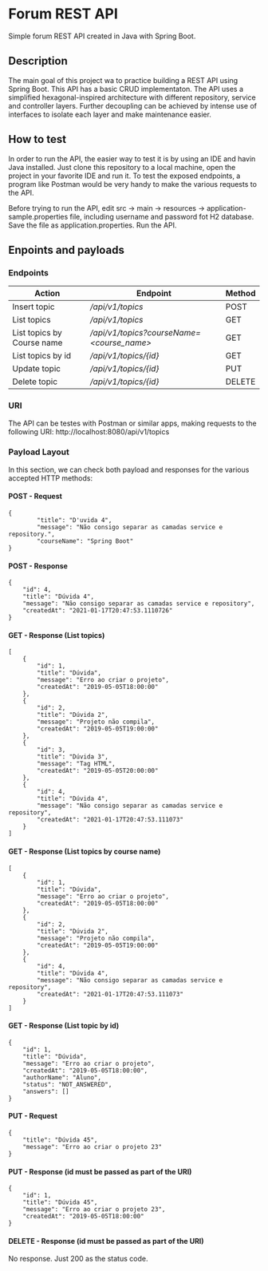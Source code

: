 # Forum REST API
Simple forum REST API created in Java with Spring Boot.

## Description
The main goal of this project wa to practice building a REST API using Spring Boot. This API has a basic CRUD implementaton. The API uses a simplified hexagonal-inspired architecture
with different repository, service and controller layers.
Further decoupling can be achieved by intense use of interfaces to isolate each layer and make maintenance easier.

## How to test
In order to run the API, the easier way to test it is by using an IDE and havin Java installed.
Just clone this repository to a local machine, open the project in your favorite IDE and run it.
To test the exposed endpoints, a program like Postman would be very handy to make the various requests to the API.

Before trying to run the API, edit src -> main -> resources -> application-sample.properties file, including username and password fot H2 database.
Save the file as application.properties.
Run the API.

## Enpoints and payloads
### Endpoints
**Action** | **Endpoint** | **Method**
---------- | ------------ | ----------
Insert topic | _/api/v1/topics_ | POST
List topics | _/api/v1/topics_ | GET
List topics by Course name | _/api/v1/topics?courseName=<course_name>_ | GET
List topics by id | _/api/v1/topics/{id}_ | GET
Update topic | _/api/v1/topics/{id}_ | PUT
Delete topic | _/api/v1/topics/{id}_ | DELETE

### URI
The API can be testes with Postman or similar apps, making requests to the following URI:
  http://localhost:8080/api/v1/topics

### Payload Layout
In this section, we can check both payload and responses for the various accepted HTTP methods:

#### POST - Request
    {
            "title": "D'uvida 4",
            "message": "Não consigo separar as camadas service e repository.",
            "courseName": "Spring Boot"
    }

#### POST - Response
    {
        "id": 4,
        "title": "Dúvida 4",
        "message": "Não consigo separar as camadas service e repository",
        "createdAt": "2021-01-17T20:47:53.1110726"
    }

#### GET - Response (List topics)
    [
        {
            "id": 1,
            "title": "Dúvida",
            "message": "Erro ao criar o projeto",
            "createdAt": "2019-05-05T18:00:00"
        },
        {
            "id": 2,
            "title": "Dúvida 2",
            "message": "Projeto não compila",
            "createdAt": "2019-05-05T19:00:00"
        },
        {
            "id": 3,
            "title": "Dúvida 3",
            "message": "Tag HTML",
            "createdAt": "2019-05-05T20:00:00"
        },
        {
            "id": 4,
            "title": "Dúvida 4",
            "message": "Não consigo separar as camadas service e repository",
            "createdAt": "2021-01-17T20:47:53.111073"
        }
    ]

#### GET - Response (List topics by course name)

    [
        {
            "id": 1,
            "title": "Dúvida",
            "message": "Erro ao criar o projeto",
            "createdAt": "2019-05-05T18:00:00"
        },
        {
            "id": 2,
            "title": "Dúvida 2",
            "message": "Projeto não compila",
            "createdAt": "2019-05-05T19:00:00"
        },
        {
            "id": 4,
            "title": "Dúvida 4",
            "message": "Não consigo separar as camadas service e repository",
            "createdAt": "2021-01-17T20:47:53.111073"
        }
    ]

#### GET - Response (List topic by id)
    {
        "id": 1,
        "title": "Dúvida",
        "message": "Erro ao criar o projeto",
        "createdAt": "2019-05-05T18:00:00",
        "authorName": "Aluno",
        "status": "NOT_ANSWERED",
        "answers": []
    }

#### PUT - Request
    {
        "title": "Dúvida 45",
        "message": "Erro ao criar o projeto 23"
    }

#### PUT - Response (id must be passed as part of the URI)
    {
        "id": 1,
        "title": "Dúvida 45",
        "message": "Erro ao criar o projeto 23",
        "createdAt": "2019-05-05T18:00:00"
    }

#### DELETE - Response (id must be passed as part of the URI)
No response. Just 200 as the status code.
